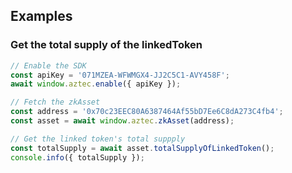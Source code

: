 ## Examples
### Get the total supply of the linkedToken

```js
// Enable the SDK
const apiKey = '071MZEA-WFWMGX4-JJ2C5C1-AVY458F';
await window.aztec.enable({ apiKey });

// Fetch the zkAsset
const address = '0x70c23EEC80A6387464Af55bD7Ee6C8dA273C4fb4';
const asset = await window.aztec.zkAsset(address);

// Get the linked token's total suppply
const totalSupply = await asset.totalSupplyOfLinkedToken();
console.info({ totalSupply });
```
